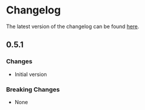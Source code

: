 # Changelog

The latest version of the changelog can be found [here](https://github.com/Azure/bicep-registry-modules/blob/main/avm/res/service-fabric/cluster/CHANGELOG.md).

## 0.5.1

### Changes

- Initial version

### Breaking Changes

- None
